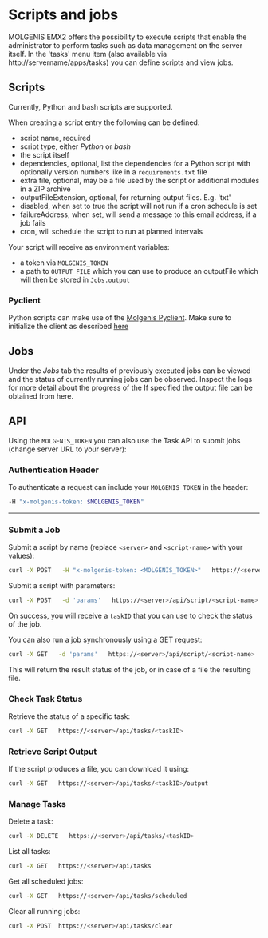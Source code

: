 # Scripts and jobs

MOLGENIS EMX2 offers the possibility to execute scripts that enable the administrator to perform tasks such as data management on the server itself.
In the 'tasks' menu item (also available via http://servername/apps/tasks) you can define scripts and view jobs. 

## Scripts

Currently, Python and bash scripts are supported.

When creating a script entry the following can be defined:
* script name, required
* script type, either _Python_ or _bash_
* the script itself
* dependencies, optional, list the dependencies for a Python script with optionally version numbers like in a `requirements.txt` file
* extra file, optional, may be a file used by the script or additional modules in a ZIP archive
* outputFileExtension, optional, for returning output files. E.g. 'txt'
* disabled, when set to true the script will not run if a cron schedule is set
* failureAddress, when set, will send a message to this email address, if a job fails
* cron, will schedule the script to run at planned intervals

Your script will receive as environment variables:

* a token via `MOLGENIS_TOKEN`
* a path to `OUTPUT_FILE` which you can use to produce an outputFile which will then be stored in `Jobs.output`

### Pyclient

Python scripts can make use of the [Molgenis Pyclient](use_usingpyclient.md). Make sure to initialize the client as
described [here](use_usingpyclient.md#scripts-and-jobs)


## Jobs
Under the _Jobs_ tab the results of previously executed jobs can be viewed and the status of currently running jobs can be observed. 
Inspect the logs for more detail about the progress of the 
If specified the output file can be obtained from here.

## API

Using the `MOLGENIS_TOKEN` you can also use the Task API to submit jobs (change server URL to your server):

### Authentication Header
To authenticate a request can include your `MOLGENIS_TOKEN` in the header:
```bash
-H "x-molgenis-token: $MOLGENIS_TOKEN"
```

---

### Submit a Job

Submit a script by name (replace `<server>` and `<script-name>` with your values):
```bash
curl -X POST   -H "x-molgenis-token: <MOLGENIS_TOKEN>"   https://<server>/api/script/<script-name>
```

Submit a script with parameters:
```bash
curl -X POST   -d 'params'   https://<server>/api/script/<script-name>
```

On success, you will receive a `taskID` that you can use to check the status of the job.

You can also run a job synchronously using a GET request:
```bash
curl -X GET   -d 'params'   https://<server>/api/script/<script-name>
```
This will return the result status of the job, or in case of a file the resulting file.

### Check Task Status

Retrieve the status of a specific task:
```bash
curl -X GET   https://<server>/api/tasks/<taskID>
```

### Retrieve Script Output

If the script produces a file, you can download it using:
```bash
curl -X GET   https://<server>/api/tasks/<taskID>/output
```

### Manage Tasks

Delete a task:
```bash
curl -X DELETE   https://<server>/api/tasks/<taskID>
```

List all tasks:
```bash
curl -X GET   https://<server>/api/tasks
```

Get all scheduled jobs:
```bash
curl -X GET   https://<server>/api/tasks/scheduled
```

Clear all running jobs:
```bash
curl -X POST  https://<server>/api/tasks/clear
```
